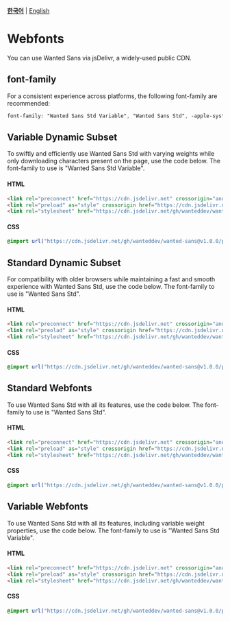[**한국어**](./README.md) | [English](./README-EN.md)

# Webfonts

You can use Wanted Sans via jsDelivr, a widely-used public CDN.

## font-family

For a consistent experience across platforms, the following font-family are recommended:

```css
font-family: "Wanted Sans Std Variable", "Wanted Sans Std", -apple-system, BlinkMacSystemFont, system-ui, "Segoe UI", Roboto, "Helvetica Neue", "Apple Color Emoji", "Segoe UI Emoji", "Segoe UI Symbol", sans-serif;
```

## Variable Dynamic Subset

To swiftly and efficiently use Wanted Sans Std with varying weights while only downloading characters present on the page, use the code below. The font-family to use is "Wanted Sans Std Variable".

#### HTML

```html
<link rel="preconnect" href="https://cdn.jsdelivr.net" crossorigin="anonymous" />
<link rel="preload" as="style" crossorigin href="https://cdn.jsdelivr.net/gh/wanteddev/wanted-sans@v1.0.0/packages/wanted-sans-std/fonts/webfonts/variable/split/WantedSansStdVariable.css" />
<link rel="stylesheet" href="https://cdn.jsdelivr.net/gh/wanteddev/wanted-sans@v1.0.0/packages/wanted-sans-std/fonts/webfonts/variable/split/WantedSansStdVariable.css" />
```

#### CSS

```css
@import url("https://cdn.jsdelivr.net/gh/wanteddev/wanted-sans@v1.0.0/packages/wanted-sans-std/fonts/webfonts/variable/split/WantedSansStdVariable.css");
```

## Standard Dynamic Subset

For compatibility with older browsers while maintaining a fast and smooth experience with Wanted Sans Std, use the code below. The font-family to use is "Wanted Sans Std".

#### HTML

```html
<link rel="preconnect" href="https://cdn.jsdelivr.net" crossorigin="anonymous" />
<link rel="preolad" as="style" crossorigin href="https://cdn.jsdelivr.net/gh/wanteddev/wanted-sans@v1.0.0/packages/wanted-sans-std/fonts/webfonts/static/split/WantedSansStd.css" />
<link rel="stylesheet" href="https://cdn.jsdelivr.net/gh/wanteddev/wanted-sans@v1.0.0/packages/wanted-sans-std/fonts/webfonts/static/split/WantedSansStd.css" />
```

#### CSS

```css
@import url("https://cdn.jsdelivr.net/gh/wanteddev/wanted-sans@v1.0.0/packages/wanted-sans-std/fonts/webfonts/static/split/WantedSansStd.css");
```

## Standard Webfonts

To use Wanted Sans Std with all its features, use the code below. The font-family to use is "Wanted Sans Std".

#### HTML

```html
<link rel="preconnect" href="https://cdn.jsdelivr.net" crossorigin="anonymous" />
<link rel="preload" as="style" crossorigin href="https://cdn.jsdelivr.net/gh/wanteddev/wanted-sans@v1.0.0/packages/wanted-sans-std/fonts/webfonts/static/complete/WantedSansStd.css" />
<link rel="stylesheet" href="https://cdn.jsdelivr.net/gh/wanteddev/wanted-sans@v1.0.0/packages/wanted-sans-std/fonts/webfonts/static/complete/WantedSansStd.css" />
```

#### CSS

```css
@import url("https://cdn.jsdelivr.net/gh/wanteddev/wanted-sans@v1.0.0/packages/wanted-sans-std/fonts/webfonts/static/complete/WantedSansStd.css");
```

## Variable Webfonts

To use Wanted Sans Std with all its features, including variable weight properties, use the code below. The font-family to use is "Wanted Sans Std Variable".

#### HTML

```html
<link rel="preconnect" href="https://cdn.jsdelivr.net" crossorigin="anonymous" />
<link rel="preload" as="style" crossorigin href="https://cdn.jsdelivr.net/gh/wanteddev/wanted-sans@v1.0.0/packages/wanted-sans-std/fonts/webfonts/variable/complete/WantedSansStdVariable.css" />
<link rel="stylesheet" href="https://cdn.jsdelivr.net/gh/wanteddev/wanted-sans@v1.0.0/packages/wanted-sans-std/fonts/webfonts/variable/complete/WantedSansStdVariable.css" />
```

#### CSS

```css
@import url("https://cdn.jsdelivr.net/gh/wanteddev/wanted-sans@v1.0.0/packages/wanted-sans-std/fonts/webfonts/variable/complete/WantedSansStdVariable.css");
```
